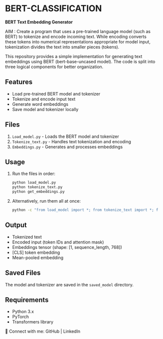 # BERT-CLASSIFICATION

**BERT Text Embedding Generator**

AIM : Create a program that uses a pre-trained language model (such as BERT) to tokenize and encode incoming text. While encoding converts these tokens into numerical representations appropriate for model input, tokenization divides the text into smaller pieces (tokens). 

This repository provides a simple implementation for generating text embeddings using BERT (bert-base-uncased model). The code is split into three logical components for better organization.

## Features
- Load pre-trained BERT model and tokenizer
- Tokenize and encode input text
- Generate word embeddings
- Save model and tokenizer locally

## Files
1. `Load_model.py` - Loads the BERT model and tokenizer
2. `Tokenize_text.py` - Handles text tokenization and encoding
3. `Embeddings.py` - Generates and processes embeddings

## Usage
1. Run the files in order:
   ```bash
   python load_model.py
   python tokenize_text.py
   python get_embeddings.py
   ```
2. Alternatively, run them all at once:
   ```bash
   python -c "from load_model import *; from tokenize_text import *; from get_embeddings import *"
   ```

## Output
- Tokenized text
- Encoded input (token IDs and attention mask)
- Embeddings tensor (shape: [1, sequence_length, 768])
- [CLS] token embedding
- Mean-pooled embedding

## Saved Files
The model and tokenizer are saved in the `saved_model` directory.

## Requirements
- Python 3.x
- PyTorch
- Transformers library

🔗 Connect with me:
GitHub | LinkedIn
